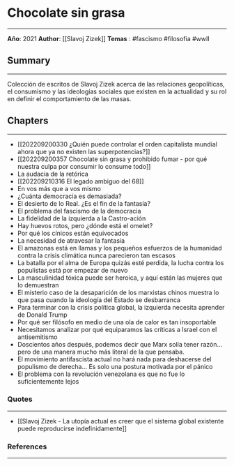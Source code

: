 # Chocolate sin grasa
---
**Año**: 2021
**Author**: [[Slavoj Zizek]]
**Temas** : #fascismo #filosofia #wwII 

## Summary
---
Colección de escritos de Slavoj Zizek acerca de las relaciones geopolíticas, el consumismo y las ideologías sociales que existen en la actualidad y su rol en definir el comportamiento de las masas.

## Chapters
---
- [[202209200330 ¿Quién puede controlar el orden capitalista mundial ahora que ya no existen las superpotencias?]]
- [[202209200357 Chocolate sin grasa y prohibido fumar - por qué nuestra culpa por consumir lo consume todo]]
- La audacia de la retórica
- [[202209210316 El legado ambiguo del 68]]
- En vos más que a vos mismo
- ¿Cuánta democracia es demasiada?
- El desierto de lo Real. ¿Es el fin de la fantasía?
- El problema del fascismo de la democracia
- La fidelidad de la izquierda a la Castro-ación
- Hay huevos rotos, pero ¿dónde está el omelet?
- Por qué los cínicos están equivocados
- La necesidad de atravesar la fantasía
- El amazonas está en llamas y los pequeños esfuerzos de la humanidad contra la crisis climática nunca parecieron tan escasos
- La batalla por el alma de Europa quizás esté perdida, la lucha contra los populistas está por empezar de nuevo
- La masculinidad tóxica puede ser heroica, y aquí están las mujeres que lo demuestran
- El misterio caso de la desaparición de los marxistas chinos muestra lo que pasa cuando la ideología del Estado se desbarranca
- Para terminar con la crisis política global, la izquierda necesita aprender de Donald Trump
- Por qué ser filósofo en medio de una ola de calor es tan insoportable
- Necesitamos analizar por qué equiparamos las críticas a Israel con el antisemitismo
- Doscientos años después, podemos decir que Marx solía tener razón... pero de una manera mucho más literal de la que pensaba.
- El movimiento antifascista actual no hará nada para deshacerse del populismo de derecha... Es solo una postura motivada por el pánico
- El problema con la revolución venezolana es que no fue lo suficientemente lejos


### Quotes
---
- [[Slavoj Zizek - La utopía actual es creer que el sistema global existente puede reproducirse indefinidamente]]


### References
---
